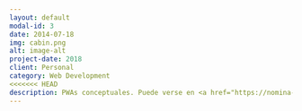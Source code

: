 ```yaml
---
layout: default
modal-id: 3
date: 2014-07-18
img: cabin.png
alt: image-alt
project-date: 2018
client: Personal
category: Web Development
<<<<<<< HEAD
description: PWAs conceptuales. Puede verse en <a href="https://nomina-2018.firebaseapp.com/">PWA</a>. En mi cuenta de github tengo el <a href="https://github.com/joseantoniocampillo/nomina-2018-PWA-experience">código</a> Otra más nueva  <a href="https://murcia.convenio.info/">https://murcia.convenio.info/</a>.
---
```


